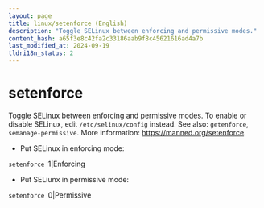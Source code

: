 ```yaml
---
layout: page
title: linux/setenforce (English)
description: "Toggle SELinux between enforcing and permissive modes."
content_hash: a65f3e8c42fa2c33186aab9f8c45621616ad4a7b
last_modified_at: 2024-09-19
tldri18n_status: 2
---
```

# setenforce

Toggle SELinux between enforcing and permissive modes.
To enable or disable SELinux, edit `/etc/selinux/config` instead.
See also: `getenforce`, `semanage-permissive`.
More information: <https://manned.org/setenforce>.

- Put SELinux in enforcing mode:

`setenforce `<span class="tldr-var badge badge-pill bg-dark-lm bg-white-dm text-white-lm text-dark-dm font-weight-bold">1|Enforcing</span>

- Put SELiunx in permissive mode:

`setenforce `<span class="tldr-var badge badge-pill bg-dark-lm bg-white-dm text-white-lm text-dark-dm font-weight-bold">0|Permissive</span>
